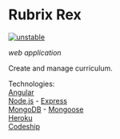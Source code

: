 Rubrix Rex
=============
<!--[![experimental](http://badges.github.io/stability-badges/dist/experimental.svg)](http://github.com/badges/stability-badges) <br>-->
[![unstable](http://badges.github.io/stability-badges/dist/unstable.svg)](http://github.com/badges/stability-badges) <br>
<!--[![stable](http://badges.github.io/stability-badges/dist/stable.svg)](http://github.com/badges/stability-badges) <br>-->
*web application* <br>

Create and manage curriculum. <br>

Technologies: <br>
[Angular](https://angularjs.org/) <br>
[Node.js](https://nodejs.org/) - [Express](http://expressjs.com/) <br>
[MongoDB](https://www.mongodb.org/) - [Mongoose](http://mongoosejs.com/) <br>
[Heroku](https://www.heroku.com/) <br>
[Codeship](https://codeship.com/) <br>